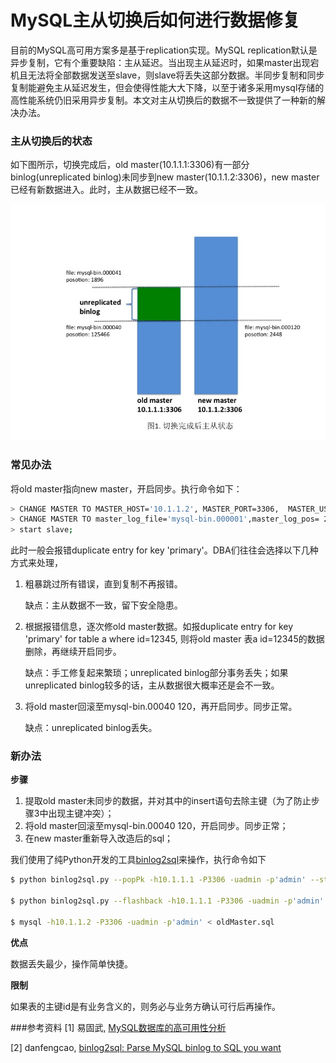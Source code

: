 MySQL主从切换后如何进行数据修复
========================

目前的MySQL高可用方案多是基于replication实现。MySQL replication默认是异步复制，它有个重要缺陷：主从延迟。当出现主从延迟时，如果master出现宕机且无法将全部数据发送至slave，则slave将丢失这部分数据。半同步复制和同步复制能避免主从延迟发生，但会使得性能大大下降，以至于诸多采用mysql存储的高性能系统仍旧采用异步复制。本文对主从切换后的数据不一致提供了一种新的解决办法。

### 主从切换后的状态

如下图所示，切换完成后，old master(10.1.1.1:3306)有一部分binlog(unreplicated binlog)未同步到new master(10.1.1.2:3306)，new master已经有新数据进入。此时，主从数据已经不一致。

![](./static/master-slave-inconsistency.jpg)

### 常见办法
将old master指向new master，开启同步。执行命令如下：

```bash
> CHANGE MASTER TO MASTER_HOST='10.1.1.2', MASTER_PORT=3306,  MASTER_USER='xxx', MASTER_PASSWORD=xxx;
> CHANGE MASTER TO master_log_file='mysql-bin.000001',master_log_pos= 2448; 
> start slave;
```
此时一般会报错duplicate entry for key 'primary'。DBA们往往会选择以下几种方式来处理， 

1. 粗暴跳过所有错误，直到复制不再报错。
 
	缺点：主从数据不一致，留下安全隐患。

2. 根据报错信息，逐次修old master数据。如报duplicate entry for key 'primary' for table a where id=12345, 则将old master 表a id=12345的数据删除，再继续开启同步。

	缺点：手工修复起来繁琐；unreplicated binlog部分事务丢失；如果unreplicated binlog较多的话，主从数据很大概率还是会不一致。

3. 将old master回滚至mysql-bin.00040 120，再开启同步。同步正常。 
 
	缺点：unreplicated binlog丢失。

### 新办法
**步骤**

1. 提取old master未同步的数据，并对其中的insert语句去除主键（为了防止步骤3中出现主键冲突）；
2. 将old master回滚至mysql-bin.00040 120，开启同步。同步正常；
3. 在new master重新导入改造后的sql；

我们使用了纯Python开发的工具[binlog2sql](https://github.com/danfengcao/binlog2sql)来操作，执行命令如下

```bash
$ python binlog2sql.py --popPk -h10.1.1.1 -P3306 -uadmin -p'admin' --start-file='mysql-bin.000040' --start-pos=125466 --end-file='mysql-bin.000041' > oldMaster.sql

$ python binlog2sql.py --flashback -h10.1.1.1 -P3306 -uadmin -p'admin' --start-file='mysql-bin.mysql-bin.000040' --start-pos=125466 --end-file='mysql-bin.000041' | mysql -h10.1.1.1 -P3306 -uadmin -p'admin'

$ mysql -h10.1.1.2 -P3306 -uadmin -p'admin' < oldMaster.sql
```

**优点**

数据丢失最少，操作简单快捷。

**限制**

如果表的主键id是有业务含义的，则务必与业务方确认可行后再操作。


###参考资料
[1] 易固武, [MySQL数据库的高可用性分析](https://www.qcloud.com/community/article/203)

[2] danfengcao, [binlog2sql: Parse MySQL binlog to SQL you want](https://github.com/danfengcao/binlog2sql)